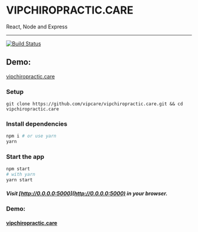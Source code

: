 # VIPCHIROPRACTIC.CARE

React, Node and Express

---

[![Build Status](https://travis-ci.org/vipcare/vipchiropractic.care.svg?branch=master)](https://travis-ci.org/vipcare/vipchiropractic.care)


## Demo:

[vipchiropractic.care](https://vipchiropractic.care)

### Setup

```
git clone https://github.com/vipcare/vipchiropractic.care.git && cd vipchiropractic.care
```

### Install dependencies

```sh
npm i # or use yarn
yarn
```

### Start the app

```sh
npm start
# with yarn
yarn start
```

##### Visit [http://0.0.0.0:5000](http://0.0.0.0:5000) in your browser.

### Demo:

#### [vipchiropractic.care](https://vipchiropractic.care)
